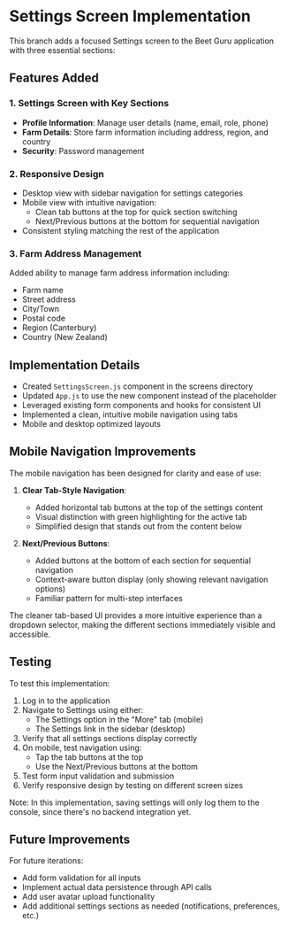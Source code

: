 # Settings Screen Implementation

This branch adds a focused Settings screen to the Beet Guru application with three essential sections:

## Features Added

### 1. Settings Screen with Key Sections
- **Profile Information**: Manage user details (name, email, role, phone)
- **Farm Details**: Store farm information including address, region, and country
- **Security**: Password management

### 2. Responsive Design
- Desktop view with sidebar navigation for settings categories
- Mobile view with intuitive navigation:
  - Clean tab buttons at the top for quick section switching
  - Next/Previous buttons at the bottom for sequential navigation
- Consistent styling matching the rest of the application

### 3. Farm Address Management
Added ability to manage farm address information including:
- Farm name
- Street address
- City/Town
- Postal code
- Region (Canterbury)
- Country (New Zealand)

## Implementation Details

- Created `SettingsScreen.js` component in the screens directory
- Updated `App.js` to use the new component instead of the placeholder
- Leveraged existing form components and hooks for consistent UI
- Implemented a clean, intuitive mobile navigation using tabs
- Mobile and desktop optimized layouts

## Mobile Navigation Improvements

The mobile navigation has been designed for clarity and ease of use:

1. **Clear Tab-Style Navigation**: 
   - Added horizontal tab buttons at the top of the settings content
   - Visual distinction with green highlighting for the active tab
   - Simplified design that stands out from the content below

2. **Next/Previous Buttons**: 
   - Added buttons at the bottom of each section for sequential navigation
   - Context-aware button display (only showing relevant navigation options)
   - Familiar pattern for multi-step interfaces

The cleaner tab-based UI provides a more intuitive experience than a dropdown selector, making the different sections immediately visible and accessible.

## Testing

To test this implementation:
1. Log in to the application
2. Navigate to Settings using either:
   - The Settings option in the "More" tab (mobile)
   - The Settings link in the sidebar (desktop)
3. Verify that all settings sections display correctly
4. On mobile, test navigation using:
   - Tap the tab buttons at the top
   - Use the Next/Previous buttons at the bottom
5. Test form input validation and submission
6. Verify responsive design by testing on different screen sizes

Note: In this implementation, saving settings will only log them to the console, since there's no backend integration yet.

## Future Improvements

For future iterations:
- Add form validation for all inputs
- Implement actual data persistence through API calls
- Add user avatar upload functionality
- Add additional settings sections as needed (notifications, preferences, etc.)